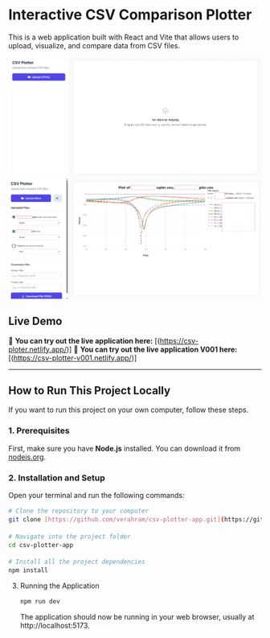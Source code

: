 # Interactive CSV Comparison Plotter

This is a web application built with React and Vite that allows users to upload, visualize, and compare data from CSV files.

![App Screenshot](Screenshot%202025-08-27%20100041.png)
![App Screenshot](Screenshot%202025-08-27%20100124.png)

## Live Demo

🎉 **You can try out the live application here:** [(https://csv-ploter.netlify.app/)]
🎉 **You can try out the live application V001 here:** [(https://csv-plotter-v001.netlify.app/)]

---

## How to Run This Project Locally

If you want to run this project on your own computer, follow these steps.

### 1. Prerequisites

First, make sure you have **Node.js** installed. You can download it from [nodejs.org](https://nodejs.org/).

### 2. Installation and Setup

Open your terminal and run the following commands:

```bash
# Clone the repository to your computer
git clone [https://github.com/verahram/csv-plotter-app.git](https://github.com/verahram/csv-plotter-app.git)

# Navigate into the project folder
cd csv-plotter-app

# Install all the project dependencies
npm install
```

3. Running the Application
   ```bash
   npm run dev
   ```
   The application should now be running in your web browser, usually at http://localhost:5173.



